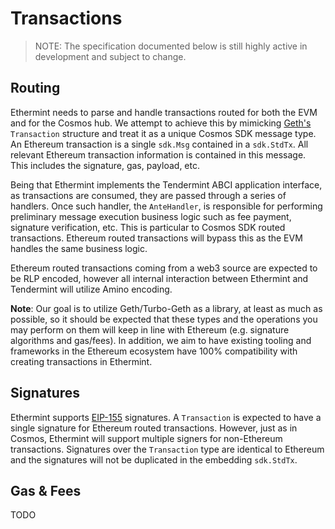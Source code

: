 # Transactions

> NOTE: The specification documented below is still highly active in development
and subject to change.

## Routing

Ethermint needs to parse and handle transactions routed for both the EVM and for
the Cosmos hub. We attempt to achieve this by mimicking
[Geth's](https://github.com/ethereum/go-ethereum) `Transaction` structure and
treat it as a unique Cosmos SDK message type. An Ethereum transaction is a single
`sdk.Msg` contained in a `sdk.StdTx`. All relevant Ethereum transaction information
is contained in this message. This includes the signature, gas, payload, etc.

Being that Ethermint implements the Tendermint ABCI application interface, as
transactions are consumed, they are passed through a series of handlers. Once such
handler, the `AnteHandler`, is responsible for performing preliminary message
execution business logic such as fee payment, signature verification, etc. This is
particular to Cosmos SDK routed transactions. Ethereum routed transactions will
bypass this as the EVM handles the same business logic.

Ethereum routed transactions coming from a web3 source are expected to be RLP
encoded, however all internal interaction between Ethermint and Tendermint will
utilize Amino encoding.

__Note__: Our goal is to utilize Geth/Turbo-Geth as a library, at least as much
as possible, so it should be expected that these types and the operations you may
perform on them will keep in line with Ethereum (e.g. signature algorithms and
gas/fees). In addition, we aim to have existing tooling and frameworks in the
Ethereum ecosystem have 100% compatibility with creating transactions in Ethermint.

## Signatures

Ethermint supports [EIP-155](https://github.com/ethereum/EIPs/blob/master/EIPS/eip-155.md)
signatures. A `Transaction` is expected to have a single signature for Ethereum
routed transactions. However, just as in Cosmos, Ethermint will support multiple
signers for non-Ethereum transactions. Signatures over the
`Transaction` type are identical to Ethereum and the signatures will not be duplicated
in the embedding `sdk.StdTx`.

## Gas & Fees

TODO
